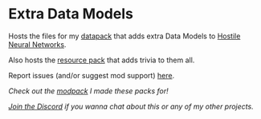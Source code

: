 # Extra Data Models
Hosts the files for my [datapack](https://www.curseforge.com/minecraft/data-packs/extra-data-models) that adds extra Data Models to [Hostile Neural Networks](https://www.curseforge.com/minecraft/mc-mods/hostile-neural-networks).

Also hosts the [resource pack](https://www.curseforge.com/minecraft/texture-packs/extra-data-models-trivia) that adds trivia to them all.

Report issues (and/or suggest mod support) [here](https://github.com/vizthex123/ExtraDataModels/issues).

*Check out the [modpack](https://curseforge.com/minecraft/modpacks/high-tech-revolution) I made these packs for!*

*[Join the Discord](https://discord.com/invite/NtwzA6X) if you wanna chat about this or any of my other projects.*